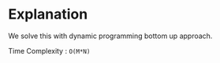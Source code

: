# Explanation
We solve this with dynamic programming bottom up approach.

Time Complexity : ```O(M*N)```

